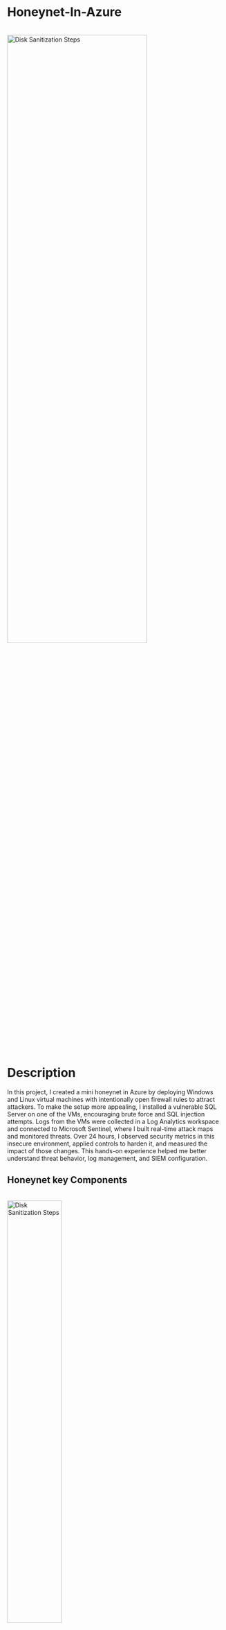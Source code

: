 # Honeynet-In-Azure
<br>
<img src="https://imgur.com/hbmU1lj.png"  height="60%" width="80%" alt="Disk Sanitization Steps"/>
</br>
<h1>Description</h1>
In this project, I created a mini honeynet in Azure by deploying Windows and Linux virtual machines with intentionally open firewall rules to attract attackers. To make the setup more appealing, I installed a vulnerable SQL Server on one of the VMs, encouraging brute force and SQL injection attempts. Logs from the VMs were collected in a Log Analytics workspace and connected to Microsoft Sentinel, where I built real-time attack maps and monitored threats. Over 24 hours, I observed security metrics in this insecure environment, applied controls to harden it, and measured the impact of those changes. This hands-on experience helped me better understand threat behavior, log management, and SIEM configuration.


<h2>Honeynet key Components</h2>
<br>
<img src="https://imgur.com/CDaTaLt.png"  height="50%" width="50%" alt="Disk Sanitization Steps"/>
</br>

- Azure Key Vault
- Azure Storage Account
- Log Analytics Workspace
- Microsoft Sentinel
- Network Security Group (NSG)
- Virtual Machines (2 windows, 1 linux)
- Virtual Network (VNet)



<h3>Conclusion</h3>
This project involved setting up a small honeynet in Microsoft Azure and connecting log sources to a Log Analytics workspace. Microsoft Sentinel was used to generate alerts and incidents from the logs. Metrics were recorded both before and after applying security controls. The results showed a significant drop in security events and incidents after implementing the controls, highlighting their effectiveness.


Also If the network resources were heavily used by more users, it’s likely that more security events and alerts would have been triggered within the 24 hours after the security controls were applied.
